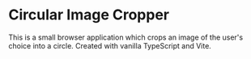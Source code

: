 # Circular Image Cropper

This is a small browser application which crops an image of the user's choice into a circle. Created with vanilla TypeScript and Vite.
